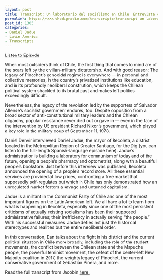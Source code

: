 ```yaml
---
layout: post
title: Transcript: Un laboratorio del socialismo en Chile. Entrevista con Daniel Jadue.
permalink: https://www.thedigradio.com/transcripts/transcript-un-laboratorio-del-socialismo-en-chile-entrevista-con-daniel-jadue/index.html
post_id: 1305
categories: 
- Daniel Jadue
- Latin America
- Transcripts
---
```


[Listen to Episode](https://www.thedigradio.com/podcast/un-laboratorio-del-socialismo-en-chile-entrevista-con-daniel-jadue/)

When most outsiders think of Chile, the first thing that comes to mind are of the scars left by the civilian-military dictatorship. And with good reason: The legacy of Pinochet’s genocidal regime is everywhere — in personal and collective memories, in the country’s privatized institutions like education, and in its profoundly neoliberal constitution, which keeps the Chilean political system shackled to its brutal past and makes left politics exceedingly difficult.

Nevertheless, the legacy of the revolution led by the supporters of Salvador Allende’s socialist government endures, too. Despite opposition from a broad sector of anti-constitutional military leaders and the Chilean oligarchy, popular resistance never died out or gave in — even in the face of the intervention by US president Richard Nixon’s government, which played a key role in the military coup of September 11, 1973.

Daniel Denvir interviewed Daniel Jadue, the mayor of Recoleta, a district located in the Metropolitan Region of Greater Santiago, for the Dig (you can listen to the full-length Spanish-language episode here). Jadue’s administration is building a laboratory for communism of today and of the future, opening a people’s pharmacy and optometrist, along with a beautiful people’s bookstore. Just before this interview was published, Recoleta announced the opening of a people’s record store. All these essential services are provided at low prices, confronting a free market that supposedly self-regulates but which in Chile has only demonstrated how an unregulated market fosters a savage and untamed capitalism.

Jadue is a militant in the Communist Party of Chile and one of the most important figures on the Latin American left. We all have a lot to learn from what is happening in Recoleta, especially since one of the most persistent criticisms of actually existing socialisms has been their supposed administrative failures; their inefficiency in actually serving “the people.” With his successful measures, Jadue defies not just the historical stereotypes and realities but the entire neoliberal order.

In this conversation, Dan talks about the fight in his district and the current political situation in Chile more broadly, including the role of the student movements, the conflict between the Chilean state and the Mapuche people, the powerful feminist movement, the defeat of the center-left New Majority coalition in 2017, the weighty legacy of Pinochet, the current conservative government of Sebastián Piñera, and more.

Read the full transcript from Jacobin 
[here.](https://www.jacobinmag.com/2019/04/communist-party-chile-left-governance-recoleta)